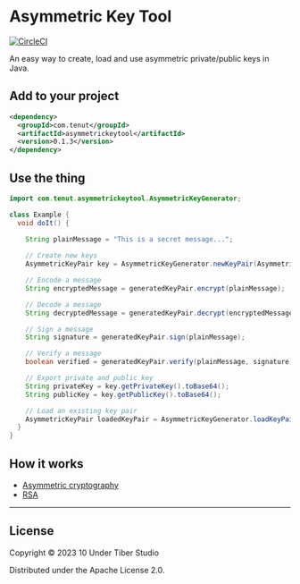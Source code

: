 # Asymmetric Key Tool

[![CircleCI](https://circleci.com/gh/10undertiber/asymmetric-key-tool.svg?style=svg)](https://circleci.com/gh/10undertiber/asymmetric-key-tool)

An easy way to create, load and use asymmetric private/public keys in Java.

## Add to your project

```xml
<dependency>
  <groupId>com.tenut</groupId>
  <artifactId>asymmetrickeytool</artifactId>
  <version>0.1.3</version>
</dependency>
```

## Use the thing

```java
import com.tenut.asymmetrickeytool.AsymmetricKeyGenerator;

class Example {
  void doIt() {
    
    String plainMessage = "This is a secret message...";

    // Create new keys
    AsymmetricKeyPair key = AsymmetricKeyGenerator.newKeyPair(AsymmetricKeyAlgorithm.ASYMMETRIC_KEY_ALGORITHM_RS256);

    // Encode a message
    String encryptedMessage = generatedKeyPair.encrypt(plainMessage);

    // Decode a message
    String decryptedMessage = generatedKeyPair.decrypt(encryptedMessage);

    // Sign a message
    String signature = generatedKeyPair.sign(plainMessage);

    // Verify a message
    boolean verified = generatedKeyPair.verify(plainMessage, signature);

    // Export private and public key
    String privateKey = key.getPrivateKey().toBase64();
    String publicKey = key.getPublicKey().toBase64();

    // Load an existing key pair
    AsymmetricKeyPair loadedKeyPair = AsymmetricKeyGenerator.loadKeyPair(AsymmetricKeyAlgorithm.ASYMMETRIC_KEY_ALGORITHM_RS256, publicKey, privateKey);
  } 
}
```

## How it works

- [Asymmetric cryptography](https://en.wikipedia.org/wiki/Public-key_cryptography)
- [RSA](https://en.wikipedia.org/wiki/RSA_(cryptosystem))

---

## License

Copyright © 2023 10 Under Tiber Studio

Distributed under the Apache License 2.0.
